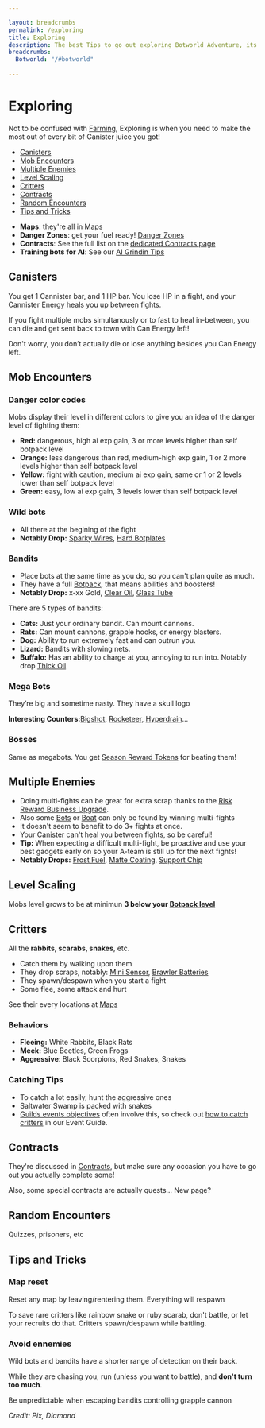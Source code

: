 ```yaml
---

layout: breadcrumbs
permalink: /exploring
title: Exploring
description: The best Tips to go out exploring Botworld Adventure, its wilderness and Danger Zones - Everything there is to know about it on the Botworld Community Wiki!
breadcrumbs:
  Botworld: "/#botworld"
  
---
```



# Exploring



<div markdown="1" class=" ghcms ghcms-intro">

Not to be confused with [Farming](/farming), Exploring is when you need to make the most out of every bit of Canister juice you got!

</div>


<ul class="page-toc toc-block-list links">
  <li class="toc-block-entry" ><a href="#canisters">Canisters</a></li>
  <li class="toc-block-entry" ><a href="#mob-encounters">Mob Encounters</a></li>
  <li class="toc-block-entry" ><a href="#multiple-enemies">Multiple Enemies</a></li>
  <li class="toc-block-entry" ><a href="#level-scaling">Level Scaling</a></li>
  <li class="toc-block-entry" ><a href="#critters">Critters</a></li>
  <li class="toc-block-entry" ><a href="#contracts">Contracts</a></li>
  <li class="toc-block-entry" ><a href="#random-encounters">Random Encounters</a></li>
  <li class="toc-block-entry" ><a href="#tips-and-tricks">Tips and Tricks</a></li>
</ul>

<div markdown="1" class=" ghcms ghcms-explore">

- **Maps**: they're all in [Maps](/maps)
- **Danger Zones**: get your fuel ready! [Danger Zones](/danger-zones)
- **Contracts**: See the full list on the [dedicated Contracts page](/contracts)
- **Training bots for AI**: See our [AI Grindin Tips](/bots#ai)

</div>

<div markdown="1" class=" ghcms ghcms-canister">

## Canisters

You get 1 Cannister bar, and 1 HP bar. You lose HP in a fight, and your Cannister Energy heals you up between fights.

If you fight multiple mobs simultanously or to fast to heal in-between, you can die and get sent back to town with Can Energy left!

Don't worry, you don’t actually die or lose anything besides you Can Energy left.

</div>


## Mob Encounters

<div markdown="1" class=" ghcms ghcms-mobs">

### Danger color codes

Mobs display their level in different colors to give you an idea of the danger level of fighting them:

- **Red:** dangerous, high ai exp gain, 3 or more levels higher than self botpack level
- **Orange:** less dangerous than red, medium-high exp gain, 1 or 2 more levels higher than self botpack level
- **Yellow:** fight with caution, medium ai exp gain, same or 1 or 2 levels lower than self botpack level
- **Green:** easy, low ai exp gain, 3 levels lower than self botpack level


### Wild bots

- All there at the begining of the fight
- **Notably Drop:** [Sparky Wires](</sparky-wires>), [Hard Botplates](</hard-botplates>)


### Bandits

- Place bots at the same time as you do, so you can't plan quite as much.
- They have a full [Botpack](</botpack>), that means abilities and boosters!
- **Notably Drop:** x-xx Gold, [Clear Oil](</clear-oil>), [Glass Tube](</glass-tube>)


There are 5 types of bandits:

- **Cats:** Just your ordinary bandit. Can mount cannons.
- **Rats:** Can mount cannons, grapple hooks, or energy blasters.
- **Dog:** Ability to run extremely fast and can outrun you.
- **Lizard:** Bandits with slowing nets.
- **Buffalo:** Has an ability to charge at you, annoying to run into. Notably drop [Thick Oil](</thick-oil>)


### Mega Bots

They’re big and sometime nasty. They have a skull logo

**Interesting Counters:**[Bigshot](</bigshot>), [Rocketeer](</Rocketeer>), [Hyperdrain](</hyperdrain>)...

### Bosses

Same as megabots. You get [Season Reward Tokens](</seasons>) for beating them!

</div>



## Multiple Enemies

<div markdown="1" class=" ghcms ghcms-multiple">

- Doing multi-fights can be great for extra scrap thanks to the [Risk Reward Business Upgrade](/business#scrap). 
- Also some [Bots](/materials) or [Boat](/boat-materials) can only be found by winning multi-fights
- It doesn't seem to benefit to do 3+ fights at once.
- Your [Canister](#canister) can't heal you between fights, so be careful!
- **Tip:** When expecting a difficult multi-fight, be proactive and use your best gadgets early on so your A-team is still up for the next fights!
- **Notably Drops:** [Frost Fuel](/frost-fuel), [Matte Coating](/matte-coating), [Support Chip](/support-chip)

</div>

## Level Scaling

<div markdown="1" class=" ghcms ghcms-scaling">

Mobs level grows to be at minimun **3 below your [Botpack level](/botpack#botpack-level)**

</div>



<div markdown="1" class=" ghcms ghcms-critters">

## Critters

All the **rabbits, scarabs, snakes**, etc.

- Catch them by walking upon them
- They drop scraps, notably: [Mini Sensor](/mini-sensor), [Brawler Batteries](/brawler-battery)
- They spawn/despawn when you start a fight
- Some flee, some attack and hurt

See their every locations at [Maps](/maps)

### Behaviors

- **Fleeing:** White Rabbits, Black Rats
- **Meek:** Blue Beetles, Green Frogs 
- **Aggressive**: Black Scorpions, Red Snakes, Snakes

### Catching Tips

- To catch a lot easily, hunt the aggressive ones
- Saltwater Swamp is packed with snakes
- [Guilds events objectives](/guilds#objectives) often involve this, so check out [how to catch critters](/events-guide#farming-critters) in our Event Guide.

</div>

<div markdown="1" class=" ghcms ghcms-contracts">

## Contracts

They're discussed in [Contracts](</contracts>), but make sure any occasion you have to go out you actually complete some!

Also, some special contracts are actually quests... New page?

</div>

<div markdown="1" class=" ghcms ghcms-encounters">

## Random Encounters

Quizzes, prisoners, etc

</div>


<div markdown="1" class=" ghcms ghcms-tips">

## Tips and Tricks

### Map reset

Reset any map by leaving/rentering them. Everything will respawn

To save rare critters like rainbow snake or ruby scarab, don't battle, or let your recruits do that. Critters spawn/despawn while battling.

### Avoid ennemies

Wild bots and bandits have a shorter range of detection on their back.

While they are chasing you, run (unless you want to battle), and **don't turn too much**.

Be unpredictable when escaping bandits controlling grapple cannon

</div>

*Credit: Pix, Diamond*
